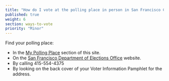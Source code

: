 ```yaml
---
title: "How do I vote at the polling place in person in San Francisco County?"
published: true
weight: 6
section: ways-to-vote
priority: "Minor"
---
```


Find your polling place:  
- In the [My Polling Place](#section-my-polling-place) section of this site.  
- On the [San Francisco Department of Elections Office](http://sfelections.org/tools/pollsite/) website.  
- By calling 415-554-4375  
- By looking on the back cover of your Voter Information Pamphlet for the address.  
